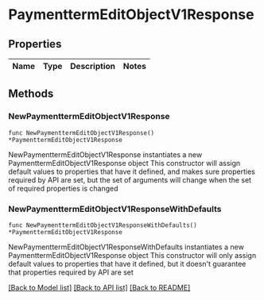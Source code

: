 # PaymenttermEditObjectV1Response

## Properties

Name | Type | Description | Notes
------------ | ------------- | ------------- | -------------

## Methods

### NewPaymenttermEditObjectV1Response

`func NewPaymenttermEditObjectV1Response() *PaymenttermEditObjectV1Response`

NewPaymenttermEditObjectV1Response instantiates a new PaymenttermEditObjectV1Response object
This constructor will assign default values to properties that have it defined,
and makes sure properties required by API are set, but the set of arguments
will change when the set of required properties is changed

### NewPaymenttermEditObjectV1ResponseWithDefaults

`func NewPaymenttermEditObjectV1ResponseWithDefaults() *PaymenttermEditObjectV1Response`

NewPaymenttermEditObjectV1ResponseWithDefaults instantiates a new PaymenttermEditObjectV1Response object
This constructor will only assign default values to properties that have it defined,
but it doesn't guarantee that properties required by API are set


[[Back to Model list]](../README.md#documentation-for-models) [[Back to API list]](../README.md#documentation-for-api-endpoints) [[Back to README]](../README.md)


